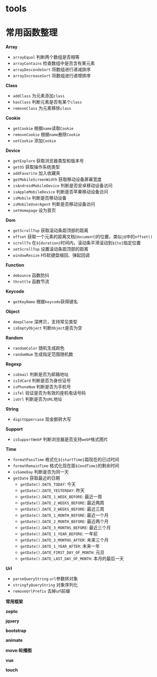 # tools
# 常用函数整理


**Array**

- `arrayEqual` 判断两个数组是否相等 
- `arrayContains` 检查数组中是否含有某元素 
- `arrayDescendeSort` 将数组进行递减排序 
- `arrayIncreaseSort` 将数组进行递增排序 

**Class**

- `addClass` 为元素添加`class ` 
- `hasClass` 判断元素是否有某个`class ` 
- `removeClass` 为元素移除`class`  

**Cookie**

- `getCookie` 根据`name`读取`Cookie`  
- `removeCookie` 根据`name`删除`Cookie`
- `setCookie` 添加`Cookie` 

**Device**

- `getExplore` 获取浏览器类型和版本号  
- `getOS` 获取操作系统类型
- `addFavorite` 加入收藏夹
- `getMobileScreenWidth` 获取移动设备屏幕宽度
- `isAndroidMobileDevice` 判断是否安卓移动设备访问
- `isAppleMobileDevice` 判断是否苹果移动设备访问
- `isMobile` 判断是否移动设备
- `isMobileUserAgent` 判断是否移动设备访问
- `setHomepage` 设为首页

**Dom**

- `getScrollTop` 获取滚动条距顶部的距离
- `offset` 获取一个元素的距离文档(`document`)的位置，类似`jQ`中的`offset()`
- `scrollTo` 在`${duration}`时间内，滚动条平滑滚动到`${to}`指定位置
- `setScrollTop` 设置滚动条距顶部的距离
- `windowResize` H5软键盘缩回、弹起回调

**Function**

- `debounce` 函数防抖   
- `throttle` 函数节流   

**Keycode**

- `getKeyName` 根据`keycode`获得键名 

**Object**  

- `deepClone` 深拷贝，支持常见类型
- `isEmptyObject` 判断`Object`是否为空

**Random**

- `randomColor` 随机生成颜色
- `randomNum` 生成指定范围随机数 

**Regexp**

- `isEmail` 判断是否为邮箱地址 
- `isIdCard` 判断是否为身份证号
- `isPhoneNum` 判断是否为手机号  
- `isTel` 验证是否为有效的座机电话号码  
- `isUrl` 判断是否为`URL`地址

**String**

- `digitUppercase` 现金额转大写

**Support**

- `isSupportWebP` 判断浏览器是否支持`webP`格式图片

**Time**  

- `formatPassTime` 格式化`${startTime}`距现在的已过时间
- `formatRemainTime` 格式化现在距`${endTime}`的剩余时间
- `isSameDay` 判断是否为同一天
- `getDate` 获取最近的日期
  - `getDate().DATE_TODAY`: 今天
  - `getDate().DATE_YESTERDAY`: 昨天
  - `getDate().DATE_1_WEEK_BEFORE`: 最近一周
  - `getDate().DATE_2_WEEKS_BEFORE`: 最近两周
  - `getDate().DATE_3_WEEKS_BEFORE`: 最近三周
  - `getDate().DATE_1_MONTH_BEFORE`: 最近一个月
  - `getDate().DATE_2_MONTH_BEFORE`: 最近两个月
  - `getDate().DATE_3_MONTHS_BEFORE`: 最近三个月
  - `getDate().DATE_1_YEAR_BEFORE`: 一年前
  - `getDate().DATE_3_MONTHS_AFTER`: 未来三个月
  - `getDate().DATE_1_YEAR_AFTER`: 未来一年
  - `getDate().DATE_FIRST_DAY_OF_MONTH`: 元旦
  - `getDate().DATE_LAST_DAY_OF_MONTH`: 本月的最后一天

**Url**

- `parseQueryString` `url`参数转对象
- `stringfyQueryString` 对象序列化
- `removeUrlPrefix` 去掉url前缀

**常用框架**

**zepto**

**jquery**

**bootstrap**

**animate**

**move:轮播图**

**vue**

**touch**
